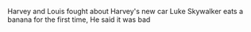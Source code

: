 Harvey and Louis fought about Harvey's new car
Luke Skywalker eats a banana for the first time, He said it was bad